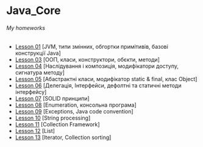 # Java_Core
<h6>My homeworks</h6>
<ul>
    <li>
        <a href="https://github.com/olegnakhod/Java_Core_Lesson/tree/lesson/lesson%2001/src/academy/lgs">Lesson 01</a> [JVM, типи змінних, обгортки примітивів, базові конструкції Java]</li>
    <li>
        <a href="https://github.com/olegnakhod/Java_Core_Lesson/tree/lesson/lesson%2003/src/academy/lgs">Lesson 03</a> [ООП, класи, конструктори, обєкти, методи]</li>
    <li>
        <a href="https://github.com/olegnakhod/Java_Core_Lesson/tree/lesson/lesson%2004/src/academy/lgs">Lesson 04</a> [Наслідування і композиція, модифікатори доступу, сигнатура методу]</li>
    <li>
        <a href="https://github.com/olegnakhod/Java_Core_Lesson/tree/lesson/lesson%2005/src/academy/lgs">Lesson 05</a> [Абастрактні класи, модифікатор static & final, клас Object]</li>
    <li>
        <a href="https://github.com/olegnakhod/Java_Core_Lesson/tree/lesson/lesson%2006/src/academy/lgs">Lesson 06</a> [Делегація, Інтерфейси, дефолтні та статичні методи інтерфейсу]</li>
    <li>
        <a href="https://github.com/olegnakhod/Java_Core_Lesson/tree/lesson/lesson%2007/src/academy/lgs">Lesson 07</a> [SOLID принципи]</li>
    <li>
        <a href="https://github.com/olegnakhod/Java_Core_Lesson/tree/lesson/lesson%2008/src/academy/lgs">Lesson 08</a> [Enumeration, консольна програма]</li>
    <li>
        <a href="https://github.com/olegnakhod/Java_Core_Lesson/tree/lesson/lesson%2009/src/academy/lgs">Lesson 09</a> [Exceptions, Java code convention]</li>
    <li>
        <a href="https://github.com/olegnakhod/Java_Core_Lesson/tree/lesson/lesson%2010/src/academy/lgs">Lesson 10</a> [String processing]</li>
    <li>
        <a href="https://github.com/olegnakhod/Java_Core_Lesson/tree/Lesson/lesson%2011/src/academy/lgs">Lesson 11</a> [Collection Framework]</li>
     <li>
        <a href="https://github.com/olegnakhod/Java_Core_Lesson/tree/Lesson/lesson%2012/src/academy/lgs">Lesson 12</a> [List]</li>
         <li>
        <a href="https://github.com/olegnakhod/Java_Core_Lesson/tree/Lesson/lesson%2013/src/academy/lgs">Lesson 13</a> [Iterator, Collection sorting]</li> 
</ul>


      



